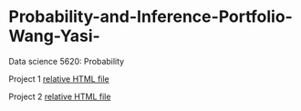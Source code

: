 # Probability-and-Inference-Portfolio-Wang-Yasi-
Data science 5620: Probability

Project 1
[relative HTML file](01-monte-carlo-error/02-monte-carlo-error.nb.html)

Project 2
[relative HTML file](01-roulette-simulation/writeup.html)
